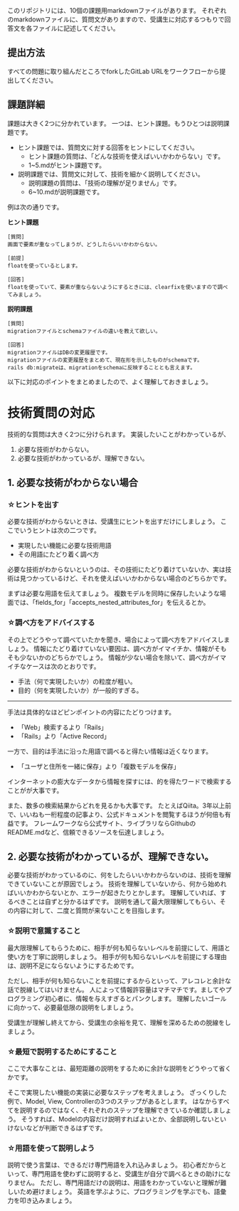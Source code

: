 このリポジトリには、10個の課題用markdownファイルがあります。
それぞれのmarkdownファイルに、質問文がありますので、受講生に対応するつもりで回答文を各ファイルに記述してください。

## 提出方法
すべての問題に取り組んだところでforkしたGitLab URLをワークフローから提出してください。

## 課題詳細
課題は大きく2つに分かれています。
一つは、ヒント課題。もうひとつは説明課題です。

- ヒント課題では、質問文に対する回答をヒントにしてください。
    - ヒント課題の質問は、「どんな技術を使えばいいかわからない」です。
    - 1~5.mdがヒント課題です。
- 説明課題では、質問文に対して、技術を細かく説明してください。
    - 説明課題の質問は、「技術の理解が足りません」です。
    - 6~10.mdが説明課題です。

例は次の通りです。

**ヒント課題**
```
[質問]
画面で要素が重なってしまうが、どうしたらいいかわからない。

[前提]
floatを使っているとします。

[回答]
floatを使っていて、要素が重ならないようにするときには、clearfixを使いますので調べてみましょう。
```

**説明課題**
```
[質問]
migrationファイルとschemaファイルの違いを教えて欲しい。

[回答]
migrationファイルはDBの変更履歴です。
migrationファイルの変更履歴をまとめて、現在形を示したものがschemaです。
rails db:migrateは、migrationをschemaに反映することとも言えます。
```

以下に対応のポイントをまとめましたので、よく理解しておきましょう。

# 技術質問の対応
技術的な質問は大きく2つに分けられます。
実装したいことがわかっているが、

1. 必要な技術がわからない。
2. 必要な技術がわかっているが、理解できない。

## 1. 必要な技術がわからない場合
### ☆ヒントを出す
必要な技術がわからないときは、受講生にヒントを出すだけにしましょう。
ここでいうヒントは次の二つです。
- 実現したい機能に必要な技術用語
- その用語にたどり着く調べ方

必要な技術がわからないというのは、その技術にたどり着けていないか、実は技術は見つかっているけど、それを使えばいいかわからない場合のどちらかです。

まずは必要な用語を伝えてましょう。
複数モデルを同時に保存したいような場面では、「fields_for」「accepts_nested_attributes_for」を伝えるとか。

### ☆調べ方をアドバイスする
その上でどうやって調べていたかを聞き、場合によって調べ方をアドバイスしましょう。
情報にたどり着けていない要因は、調べ方がイマイチか、情報がそもそも少ないかのどちらかでしょう。
情報が少ない場合を除いて、調べ方がイマイチなケースは次のとおりです。
- 手法（何で実現したいか）の粒度が粗い。
- 目的（何を実現したいか）が一般的すぎる。

- - -

手法は具体的なほどピンポイントの内容にたどりつけます。
- 「Web」検索するより「Rails」
- 「Rails」より「Active Record」

一方で、目的は手法に沿った用語で調べると得たい情報は近くなります。
- 「ユーザと住所を一緒に保存」より「複数モデルを保存」

インターネットの膨大なデータから情報を探すには、的を得たワードで検索することがが大事です。

また、数多の検索結果からどれを見るかも大事です。
たとえばQiita。3年以上前で、いいねも一桁程度の記事より、公式ドキュメントを閲覧するほうが何倍も有益です。
フレームワークなら公式サイト、ライブラリならGithubのREADME.mdなど、信頼できるソースを伝達しましょう。

## 2. 必要な技術がわかっているが、理解できない。
必要な技術がわかっているのに、何をしたらいいかわからないのは、技術を理解できていないことが原因でしょう。
技術を理解していないから、何から始めればいいかわからないとか、エラーが起きたりとかします。
理解していれば、するべきことは自ずと分かるはずです。
説明を通して最大限理解してもらい、その内容に対して、二度と質問が来ないことを目指します。

### ☆説明で意識すること
最大限理解してもらうために、相手が何も知らないレベルを前提にして、用語と使い方を丁寧に説明しましょう。
相手が何も知らないレベルを前提にする理由は、説明不足にならないようにするためです。

ただし、相手が何も知らないことを前提にするからといって、アレコレと余計な話で脱線してはいけません。
人によって情報許容量はマチマチです。ましてやプログラミング初心者に、情報を与えすぎるとパンクします。
理解したいゴールに向かって、必要最低限の説明をしましょう。

受講生が理解し終えてから、受講生の余裕を見て、理解を深めるための脱線をしましょう。

### ☆最短で説明するためにすること
ここで大事なことは、最短距離の説明をするために余計な説明をどうやって省くかです。

そこで実現したい機能の実装に必要なステップを考えましょう。
ざっくりした例で、Model, View, Controllerの3つのステップがあるとします。
はなからすべてを説明するのではなく、それぞれのステップを理解できているか確認しましょう。
そうすれば、Modelの内容だけ説明すればよいとか、全部説明しないといけないなどが判断できるはずです。

### ☆用語を使って説明しよう
説明で使う言葉は、できるだけ専門用語を入れ込みましょう。
初心者だからといって、専門用語を使わずに説明すると、受講生が自分で調べるときの助けになりません。
ただし、専門用語だけの説明は、用語をわかっていないと理解が難しいため避けましょう。
英語を学ぶように、プログラミングを学ぶでも、語彙力を叩き込みましょう。